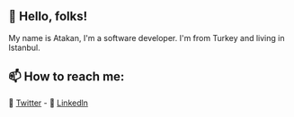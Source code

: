 ## 👋 Hello, folks!
My name is Atakan, I'm a software developer. I'm from Turkey and living in Istanbul.

## 📫 How to reach me:
:baby_chick:  [Twitter](https://twitter.com/teko8080) - :necktie:  [Linkedln](https://www.linkedin.com/in/atakantekoglu)
